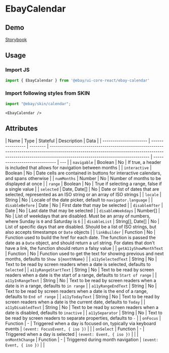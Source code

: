 # EbayCalendar

## Demo
[Storybook](https://opensource.ebay.com/ebayui-core-react/main/?path=/story/building-blocks-ebay-calendar--default)

## Usage

### Import JS
```jsx harmony
import { EbayCalendar } from '@ebay/ui-core-react/ebay-calendar'
```

### Import following styles from SKIN
```jsx harmony
import "@ebay/skin/calendar";
```

```react
<EbayCalendar />
```

## Attributes

| Name                   | Type             | Stateful | Description                                                                                                                                                                                                   | Data                           |
| ---------------------- | ---------------- | -------- | ------------------------------------------------------------------------------------------------------------------------------------------------------------------------------------------------------------- | ------------------------------ | --- |
| `navigable`            | Boolean          | No       | If true, a header is included that allows for navigation between months                                                                                                                                       |
| `interactive`          | Boolean          | No       | Date cells are contained in buttons for interactive calendars, and spans otherwise                                                                                                                            |
| `numMonths`            | Number           | No       | Number of months to be displayed at once                                                                                                                                                                      |
| `range`                | Boolean          | No       | True if selecting a range, false if a single value                                                                                                                                                            |
| `selected`             | Date, Date[]     | No       | Date or list of dates that are selected, represented as an ISO string or an array of ISO strings                                                                                                              |
| `locale`               | String           | No       | Locale of the date picker, default to `navigator.language`                                                                                                                                                    |
| `disableBefore`        | Date             | No       | First date that may be selected                                                                                                                                                                               |
| `disableAfter`         | Date             | No       | Last date that may be selected                                                                                                                                                                                |
| `disableWeekdays`      | Number[]         | No       | List of weekdays that are disabled. Must be an array of numbers, where Sunday is `0` and Saturday is `6`                                                                                                      |
| `disableList`          | String[], Date[] | No       | List of specific days that are disabled. Should be a list of ISO strings, but also accepts timestamps or `Date` objects                                                                                       |
| `linkBuilder`          | Function         | No       | Function used to build the href for each date. The function is passed the date as a `Date` object, and should return a url string. For dates that don't have a link, the function should return a falsy value |
| `getA11yShowMonthText` | Function         | No       | Function used to get the text for showing previous and next months, defaults to `Show ${monthName}`                                                                                                           |
| `a11ySelectedText`     | String           | No       | Text to be read by screen readers when a date is selected, defaults to `Selected`                                                                                                                             |
| `a11yRangeStartText`   | String           | No       | Text to be read by screen readers when a date is the start of a range, defaults to `Start of range`                                                                                                           |
| `a11yInRangeText`      | String           | No       | Text to be read by screen readers when a date is in a range, defaults to `in range`                                                                                                                           |
| `a11yRangeEndText`     | String           | No       | Text to be read by screen readers when a date is the end of a range, defaults to `End of range`                                                                                                               |
| `a11yTodayText`        | String           | No       | Text to be read by screen readers when a date is the current date, defaults to `Today`                                                                                                                        |
| `a11yDisabledText`     | String           | No       | Text to be read by screen readers when a date is disabled, defaults to `inactive`                                                                                                                             |
| `a11ySeparator`        | String           | No       | Text to be read by screen readers to separate properties, defaults to `-`                                                                                                                                     |
| `onFocus`              | Function         | -        | Triggered when a day is focused on, typically via keyboard events                                                                                                                                             | `(event: FocusEvent, { iso })` |     |
| `onSelect`             | Function         | -        | Triggered when a day is selected                                                                                                                                                                              | `(event: Event, { iso })`      |     |
| `onMonthChange`        | Function         | -        | Triggered during month navigation                                                                                                                                                                             | `(event: Event, { iso })`      |     |
